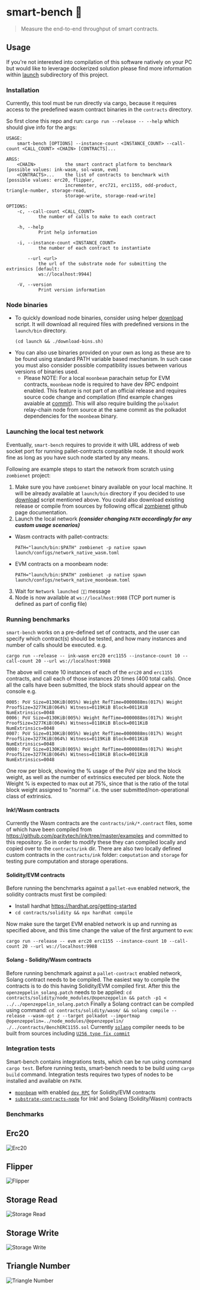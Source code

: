 # smart-bench :brain:

> Measure the end-to-end throughput of smart contracts.

## Usage

If you're not interested into compilation of this software natively on your PC but would like to leverage dockerized solution please find more information within [launch](./launch/README.md) subdirectory of this project.

### Installation 

Currently, this tool must be run directly via cargo, because it requires access to the predefined wasm contract binaries in the `contracts` directory. 

So first clone this repo and run: `cargo run --release -- --help` which should give info for the args:

```
USAGE:
    smart-bench [OPTIONS] --instance-count <INSTANCE_COUNT> --call-count <CALL_COUNT> <CHAIN> [CONTRACTS]...

ARGS:
    <CHAIN>           the smart contract platform to benchmark [possible values: ink-wasm, sol-wasm, evm]
    <CONTRACTS>...    the list of contracts to benchmark with [possible values: erc20, flipper,
                      incrementer, erc721, erc1155, odd-product, triangle-number, storage-read,
                      storage-write, storage-read-write]

OPTIONS:
    -c, --call-count <CALL_COUNT>
            the number of calls to make to each contract

    -h, --help
            Print help information

    -i, --instance-count <INSTANCE_COUNT>
            the number of each contract to instantiate

        --url <url>
            the url of the substrate node for submitting the extrinsics [default:
            ws://localhost:9944]

    -V, --version
            Print version information

```

### Node binaries

- To quickly download node binaries, consider using helper [download](./launch/download-bins.sh) script. It will download all required files with predefined versions in the `launch/bin` directory.
  ```
  (cd launch && ./download-bins.sh)
  ```
- You can also use binaries provided on your own as long as these are to be found using standard PATH variable based mechanism. In such case you must also consider possible compatibility issues between various versions of binaries used.
  - Please NOTE: For a local `moonbeam` parachain setup for EVM contracts, `moonbeam` node is required to have dev RPC endpoint enabled. This feature is not part of an official release and requires source code change and compilation (find example changes avaiable at [commit](https://github.com/PureStake/moonbeam/commit/decd8774bdc100670f86f293d8f145720290faef)). This will also require building the `polkadot` relay-chain node from source at the same commit as the polkadot dependencies for the `moonbeam` binary.

### Launching the local test network

Eventually, `smart-bench` requires to provide it with URL address of web socket port for running pallet-contracts compatible node. It should work fine as long as you have such node started by any means.

Following are example steps to start the network from scratch using `zombienet` project:
1. Make sure you have `zombienet` binary available on your local machine. It will be already available at `launch/bin` directory if you decided to use [download](./launch/download-bins.sh) script mentioned above. You could also download existing release or compile from sources by following offical [zombienet](https://github.com/paritytech/zombienet) github page documentation. 
2. Launch the local network ***(consider changing `PATH` accordingly for any custom usage scenarios)***
  - Wasm contracts with pallet-contracts: 
    ```
    PATH="launch/bin:$PATH" zombienet -p native spawn launch/configs/network_native_wasm.toml
    ```
  - EVM contracts on a moonbeam node:
    ```
    PATH="launch/bin:$PATH" zombienet -p native spawn launch/configs/network_native_moonbeam.toml
    ```
3. Wait for `Network launched 🚀🚀` message
4. Node is now available at `ws://localhost:9988` (TCP port numer is defined as part of config file)

### Running benchmarks

`smart-bench` works on a pre-defined set of contracts, and the user can specify which contract(s) should be tested, and how many instances and number of calls should be executed. e.g.

`cargo run --release -- ink-wasm erc20 erc1155 --instance-count 10 --call-count 20 --url ws://localhost:9988`

The above will create 10 instances of each of the `erc20` and `erc1155` contracts, and call each of those instances 20 times (400 total calls). Once all the calls have been submitted, the block stats should appear on the console e.g.

```
0005: PoV Size=0130KiB(005%) Weight RefTime=0000088ms(017%) Weight ProofSize=3277KiB(064%) Witness=0119KiB Block=0011KiB NumExtrinsics=0048
0006: PoV Size=0130KiB(005%) Weight RefTime=0000088ms(017%) Weight ProofSize=3277KiB(064%) Witness=0118KiB Block=0011KiB NumExtrinsics=0048
0007: PoV Size=0130KiB(005%) Weight RefTime=0000088ms(017%) Weight ProofSize=3277KiB(064%) Witness=0119KiB Block=0011KiB NumExtrinsics=0048
0008: PoV Size=0130KiB(005%) Weight RefTime=0000088ms(017%) Weight ProofSize=3277KiB(064%) Witness=0118KiB Block=0011KiB NumExtrinsics=0048
```
One row per block, showing the % usage of the PoV size and the block weight, as well as the number of extrinsics executed per block. Note the Weight % is expected to max out at 75%, since that is the ratio of the total block weight assigned to "normal" i.e. the user submitted/non-operational class of extrinsics.

#### Ink!/Wasm contracts

Currently the Wasm contracts are the `contracts/ink/*.contract` files, some of which have been compiled from https://github.com/paritytech/ink/tree/master/examples and committed to this repository. So in order to modify these they can compiled locally and copied over to the `contracts/ink` dir. There are also two locally defined custom contracts in the `contracts/ink` folder: `computation` and `storage` for testing pure computation and storage operations.

#### Solidity/EVM contracts

Before running the benchmarks against a `pallet-evm` enabled network, the solidity contracts must first be compiled:

- Install hardhat https://hardhat.org/getting-started
- `cd contracts/solidity && npx hardhat compile`

Now make sure the target EVM enabled network is up and running as specified above, and this time change the value of the first argument to `evm`:

`cargo run --release -- evm erc20 erc1155 --instance-count 10 --call-count 20 --url ws://localhost:9988`

#### Solang - Solidity/Wasm contracts

Before running benchmark against a `pallet-contract` enabled network, Solang contract needs to be compiled.
The easiest way to compile the contracts is to do this having Solidity/EVM compiled first.
After this the `openzeppelin_solang.patch` needs to be applied:
`cd contracts/solidity/node_modules/@openzeppelin && patch -p1 < ../../openzeppelin_solang.patch`
Finally a Solang contract can be compiled using command:
`cd contracts/solidity/wasm/ && solang compile --release --wasm-opt z --target polkadot --importmap @openzeppelin=../node_modules/@openzeppelin/   ./../contracts/BenchERC1155.sol`
Currently [`solang`](https://github.com/hyperledger/solang) compiler needs to be built from sources including [`U256 type fix commit`](https://github.com/smiasojed/solang/commit/467b25ab3d44884e643e3217ac16c56c5788dccc)


### Integration tests

Smart-bench contains integrations tests, which can be run using command `cargo test`.
Before running tests, smart-bench needs to be build using `cargo build` command.
Integration tests requires two types of nodes to be installed and available on `PATH`.
- [`moonbeam`](https://github.com/PureStake/moonbeam/) with enabled [`dev RPC`](https://github.com/paritytech/substrate-contracts-node/blob/539cf0271090f406cb3337e4d97680a6a63bcd2f/node/src/rpc.rs#L60) for Solidity/EVM contracts
- [`substrate-contracts-node`](https://github.com/paritytech/substrate-contracts-node/) for Ink! and Solang (Solidity/Wasm) contracts

### Benchmarks

## Erc20
![Erc20](https://github.com/paritytech/smart-bench/blob/gh-pages/v1.7.0/stps_erc20.png?raw=true)

## Flipper
![Flipper](https://github.com/paritytech/smart-bench/blob/gh-pages/v1.7.0/stps_flipper.png?raw=true)

## Storage Read
![Storage Read](https://github.com/paritytech/smart-bench/blob/gh-pages/v1.7.0/stps_storage-read.png?raw=true)

## Storage Write
![Storage Write](https://github.com/paritytech/smart-bench/blob/gh-pages/v1.7.0/stps_storage-write.png?raw=true)

## Triangle Number
![Triangle Number](https://github.com/paritytech/smart-bench/blob/gh-pages/v1.7.0/stps_triangle-number.png?raw=true)
